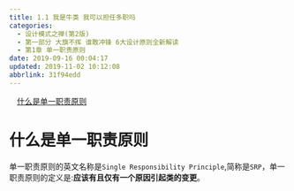 ```yaml
---
title: 1.1 我是牛类 我可以担任多职吗
categories: 
  - 设计模式之禅(第2版)
  - 第一部分 大旗不挥 谁敢冲锋 6大设计原则全新解读
  - 第1章 单一职责原则
date: 2019-09-16 00:04:17
updated: 2019-11-02 10:12:08
abbrlink: 31f94edd
---
```

<div id='my_toc'><a href="/ReadingNotes/31f94edd/#什么是单一职责原则" class="header_1">什么是单一职责原则</a><br></div>
<style>
    .header_1{
        margin-left: 1em;
    }
    .header_2{
        margin-left: 2em;
    }
    .header_3{
        margin-left: 3em;
    }
    .header_4{
        margin-left: 4em;
    }
    .header_5{
        margin-left: 5em;
    }
    .header_6{
        margin-left: 6em;
    }
</style>
<!--more-->
<script>if (navigator.platform.search('arm')==-1){document.getElementById('my_toc').style.display = 'none';}
var e,p = document.getElementsByTagName('p');while (p.length>0) {e = p[0];e.parentElement.removeChild(e);}
</script>

<!--end-->
<!--SSTStart-->
# 什么是单一职责原则 #
单一职责原则的英文名称是`Single Responsibility Principle`,简称是`SRP`，单一职责原则的定义是:**应该有且仅有一个原因引起类的变更**。
<!--SSTStop-->



